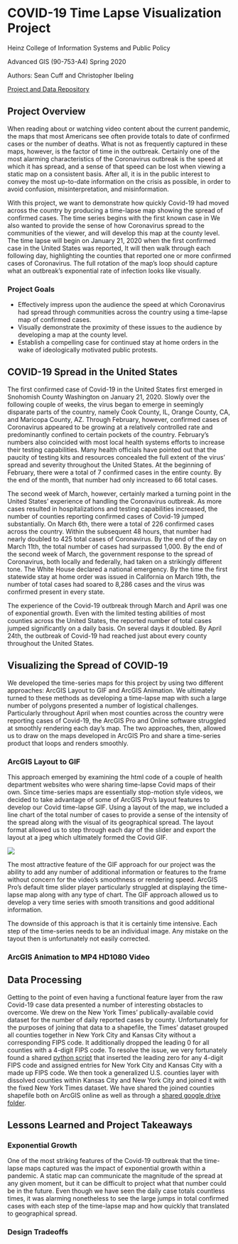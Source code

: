 # COVID-19 Time Lapse Visualization Project
Heinz College of Information Systems and Public Policy

Advanced GIS (90-753-A4) Spring 2020

Authors: Sean Cuff and Christopher Ibeling

[Project and Data Repository](https://drive.google.com/open?id=1_KvSX6kAjWgqh6ilRnOuHoOHrsHRfNT9)

## Project Overview
When reading about or watching video content about the current pandemic, the maps that most Americans see often provide totals to date of confirmed cases or the number of deaths. What is not as frequently captured in these maps, however, is the factor of time in the outbreak. Certainly one of the most alarming characteristics of the Coronavirus outbreak is the speed at which it has spread, and a sense of that speed can be lost when viewing a static map on a consistent basis. After all, it is in the public interest to convey the most up-to-date information on the crisis as possible, in order to avoid confusion, misinterpretation, and misinformation.

With this project, we want to demonstrate how quickly Covid-19 had moved across the country by producing a time-lapse map showing the spread of confirmed cases. The time series begins with the first known case in We also wanted to provide the sense of how Coronavirus spread to the communities of the viewer, and will develop this map at the county level. The time lapse will begin on January 21, 2020 when the first confirmed case in the United States was reported, It will then walk through each following day, highlighting the counties that reported one or more confirmed cases of Coronavirus. The full rotation of the map’s loop should capture what an outbreak’s exponential rate of infection looks like visually.

### Project Goals
-  Effectively impress upon the audience the speed at which Coronavirus had spread through communities across the country using a time-lapse map of confirmed cases. 
-  Visually demonstrate the proximity of these issues to the audience by developing a map at the county level.
-  Establish a compelling case for continued stay at home orders in the wake of ideologically motivated public protests.

## COVID-19 Spread in the United States
The first confirmed case of Covid-19 in the United States first emerged in Snohomish County Washington on January 21, 2020. Slowly over the following couple of weeks, the virus began to emerge in seemingly disparate parts of the country, namely Cook County, IL, Orange County, CA, and Maricopa County, AZ. Through February, however, confirmed cases of Coronavirus appeared to be growing at a relatively controlled rate and predominantly confined to certain pockets of the country. February’s numbers also coincided with most local health systems efforts to increase their testing capabilities. Many health officials have pointed out that the paucity of testing kits and resources concealed the full extent of the virus’ spread and severity throughout the United States. At the beginning of February, there were a total of 7 confirmed cases in the entire county. By the end of the month, that number had only increased to 66 total cases. 

The second week of March, however, certainly marked a turning point in the United States’ experience of handling the Coronavirus outbreak. As more cases resulted in hospitalizations and testing capabilities increased, the number of counties reporting confirmed cases of Covid-19 jumped substantially. On March 6th, there were a total of 226 confirmed cases across the country. Within the subsequent 48 hours, that number had nearly doubled to 425 total cases of Coronavirus. By the end of the day on March 11th, the total number of cases had surpassed 1,000.  By the end of the second week of March, the government response to the spread of Coronavirus, both locally and federally, had taken on a strikingly different tone. The White House declared a national emergency. By the time the first statewide stay at home order was issued in California on March 19th, the number of total cases had soared to 8,286 cases and the virus was confirmed present in every state. 

The experience of the Covid-19 outbreak through March and April was one of exponential growth. Even with the limited testing abilities of most counties across the United States, the reported number of total cases jumped significantly on a daily basis. On several days it doubled. By April 24th, the outbreak of Covid-19 had reached just about every county throughout the United States.

## Visualizing the Spread of COVID-19
We developed the time-series maps for this project by using two different approaches: ArcGIS Layout to GIF and ArcGIS Animation. We ultimately turned to these methods as developing a time-lapse map with such a large number of polygons presented a number of logistical challenges. Particularly throughout April when most counties across the country were reporting cases of Covid-19, the ArcGIS Pro and Online software struggled at smoothly rendering each day’s map. The two approaches, then, allowed us to draw on the maps developed in ArcGIS Pro and share a time-series product that loops and renders smoothly.

### ArcGIS Layout to GIF
This approach emerged by examining the html code of a couple of health department websites who were sharing time-lapse Covid maps of their own. Since time-series maps are essentially stop-motion style videos, we decided to take advantage of some of ArcGIS Pro’s layout features to develop our Covid time-lapse GIF. Using a layout of the map, we included a line chart of the total number of cases to provide a sense of the intensity of the spread along with the visual of its geographical spread. The layout format allowed us to step through each day of the slider and export the layout at a jpeg which ultimately formed the Covid GIF.

![](covid_timelapse.gif)

The most attractive feature of the GIF approach for our project was the ability to add any number of additional information or features to the frame without concern for the video’s smoothness or rendering speed. ArcGIS Pro’s default time slider player particularly struggled at displaying the time-lapse map along with any type of chart. The GIF approach allowed us to develop a very time series with smooth transitions and good additional information.

The downside of this approach is that it is certainly time intensive. Each step of the time-series needs to be an individual image. Any mistake on the tayout then is unfortunately not easily corrected.

### ArcGIS Animation to MP4 HD1080 Video


## Data Processing
Getting to the point of even having a functional feature layer from the raw Covid-19 case data presented a number of interesting obstacles to overcome. We drew on the New York Times’ publically-available covid dataset for the number of daily reported cases by county. Unfortunately for the purposes of joining that data to a shapefile, the Times’ dataset grouped all counties together in New York City and Kansas City without a corresponding FIPS code. It additionally dropped the leading 0 for all counties with a 4-digit FIPS code. 
To resolve the issue, we very fortunately found a shared [python script](https://drive.google.com/open?id=1-7Q3j0hzHa-4mDcb1Wxyl6-wzF7et7lI) that inserted the leading zero for any 4-digit FIPS code and assigned entries for New York City and Kansas City with a made up FIPS code. We then took a generalized U.S. counties layer with dissolved counties within Kansas City and New York City and joined it with the fixed New York Times dataset. We have shared the joined counties shapefile both on ArcGIS online as well as through a [shared google drive folder](https://drive.google.com/open?id=1_KvSX6kAjWgqh6ilRnOuHoOHrsHRfNT9).

## Lessons Learned and Project Takeaways
### Exponential Growth
One of the most striking features of the Covid-19 outbreak that the time-lapse maps captured was the impact of exponential growth within a pandemic. A static map can communicate the magnitude of the spread at any given moment, but it can be difficult to project what that number could be in the future. Even though we have seen the daily case totals countless times, it was alarming nonetheless to see the large jumps in total confirmed cases with each step of the time-lapse map and how quickly that translated to geographical spread.

### Design Tradeoffs




